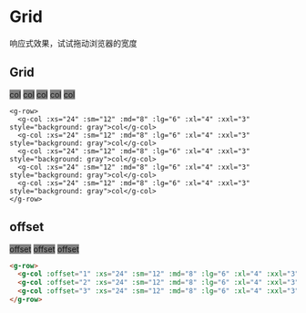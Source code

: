 # Grid

响应式效果，试试拖动浏览器的宽度

## Grid

<script setup>
import { GCol } from '../../src/components/col'
import { GRow } from '../../src/components/row'
</script>

<g-row>
  <g-col :xs="24" :sm="12" :md="8" :lg="6" :xl="4" :xxl="3" style="background: gray">col</g-col>
  <g-col :xs="24" :sm="12" :md="8" :lg="6" :xl="4" :xxl="3" style="background: gray">col</g-col>
  <g-col :xs="24" :sm="12" :md="8" :lg="6" :xl="4" :xxl="3" style="background: gray">col</g-col>
  <g-col :xs="24" :sm="12" :md="8" :lg="6" :xl="4" :xxl="3" style="background: gray">col</g-col>
  <g-col :xs="24" :sm="12" :md="8" :lg="6" :xl="4" :xxl="3" style="background: gray">col</g-col>
</g-row>

```vue
<g-row>
  <g-col :xs="24" :sm="12" :md="8" :lg="6" :xl="4" :xxl="3" style="background: gray">col</g-col>
  <g-col :xs="24" :sm="12" :md="8" :lg="6" :xl="4" :xxl="3" style="background: gray">col</g-col>
  <g-col :xs="24" :sm="12" :md="8" :lg="6" :xl="4" :xxl="3" style="background: gray">col</g-col>
  <g-col :xs="24" :sm="12" :md="8" :lg="6" :xl="4" :xxl="3" style="background: gray">col</g-col>
  <g-col :xs="24" :sm="12" :md="8" :lg="6" :xl="4" :xxl="3" style="background: gray">col</g-col>
</g-row>
```

## offset

<g-row>
  <g-col :offset="1" :xs="24" :sm="12" :md="8" :lg="6" :xl="4" :xxl="3" style="background: gray">offset</g-col>
  <g-col :offset="2" :xs="24" :sm="12" :md="8" :lg="6" :xl="4" :xxl="3" style="background: gray">offset</g-col>
  <g-col :offset="3" :xs="24" :sm="12" :md="8" :lg="6" :xl="4" :xxl="3" style="background: gray">offset</g-col>
</g-row>

```html
<g-row>
  <g-col :offset="1" :xs="24" :sm="12" :md="8" :lg="6" :xl="4" :xxl="3" style="background: gray">offset</g-col>
  <g-col :offset="2" :xs="24" :sm="12" :md="8" :lg="6" :xl="4" :xxl="3" style="background: gray">offset</g-col>
  <g-col :offset="3" :xs="24" :sm="12" :md="8" :lg="6" :xl="4" :xxl="3" style="background: gray">offset</g-col>
</g-row>
```
